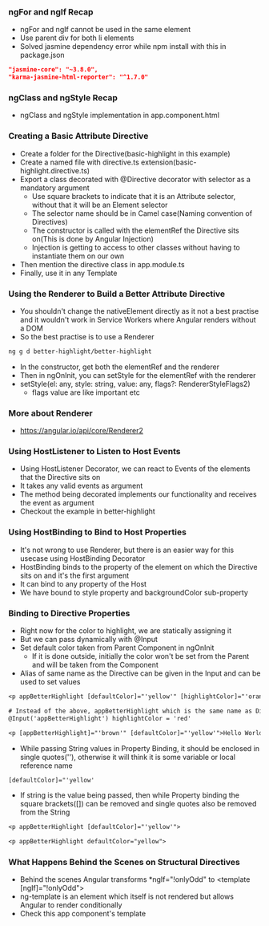 ### ngFor and ngIf Recap

* ngFor and ngIf cannot be used in the same element
* Use parent div for both li elements
* Solved jasmine dependency error while npm install with this in package.json
```json
"jasmine-core": "~3.8.0",
"karma-jasmine-html-reporter": "^1.7.0"
```

### ngClass and ngStyle Recap

* ngClass and ngStyle implementation in app.component.html

### Creating a Basic Attribute Directive

* Create a folder for the Directive(basic-highlight in this example)
* Create a named file with directive.ts extension(basic-highlight.directive.ts)
* Export a class decorated with @Directive decorator with selector as a mandatory argument
    * Use square brackets to indicate that it is an Attribute selector, without that it will be an Element selector
    * The selector name should be in Camel case(Naming convention of Directives)
    * The constructor is called with the elementRef the Directive sits on(This is done by Angular Injection)
    * Injection is getting to access to other classes without having to instantiate them on our own
* Then mention the directive class in app.module.ts
* Finally, use it in any Template

### Using the Renderer to Build a Better Attribute Directive

* You shouldn't change the nativeElement directly as it not a best practise and it wouldn't work in Service Workers where Angular renders without a DOM
* So the best practise is to use a Renderer
```sh
ng g d better-highlight/better-highlight
```
* In the constructor, get both the elementRef and the renderer
* Then in ngOnInit, you can setStyle for the elementRef with the renderer
* setStyle(el: any, style: string, value: any, flags?: RendererStyleFlags2)
    * flags value are like important etc

### More about Renderer

* https://angular.io/api/core/Renderer2

### Using HostListener to Listen to Host Events

* Using HostListener Decorator, we can react to Events of the elements that the Directive sits on
* It takes any valid events as argument
* The method being decorated implements our functionality and receives the event as argument
* Checkout the example in better-highlight

### Using HostBinding to Bind to Host Properties

* It's not wrong to use Renderer, but there is an easier way for this usecase using HostBinding Decorator
* HostBinding binds to the property of the element on which the Directive sits on and it's the first argument
* It can bind to any property of the Host
* We have bound to style property and backgroundColor sub-property

### Binding to Directive Properties

* Right now for the color to highlight, we are statically assigning it
* But we can pass dynamically with @Input
* Set default color taken from Parent Component in ngOnInit
    * If it is done outside, initially the color won't be set from the Parent and will be taken from the Component
* Alias of same name as the Directive can be given in the Input and can be used to set values
```txt
<p appBetterHighlight [defaultColor]="'yellow'" [highlightColor]="'orange'">Hello World styled with Renderer</p>

# Instead of the above, appBetterHighlight which is the same name as Directive selector
@Input('appBetterHighlight') highlightColor = 'red'

<p [appBetterHighlight]="'brown'" [defaultColor]="'yellow'">Hello World styled with Renderer</p>
```
* While passing String values in Property Binding, it should be enclosed in single quotes(''), otherwise it will think it is some variable or local reference name
```txt
[defaultColor]="'yellow'
```
* If string is the value being passed, then while Property binding the square brackets([]) can be removed and single quotes also be removed from the String
```txt
<p appBetterHighlight [defaultColor]="'yellow'">

<p appBetterHighlight defaultColor="yellow">
```

### What Happens Behind the Scenes on Structural Directives

* Behind the scenes Angular transforms *ngIf="!onlyOdd" to <template [ngIf]="!onlyOdd">
* ng-template is an element which itself is not rendered but allows Angular to render conditionally
* Check this app component's template